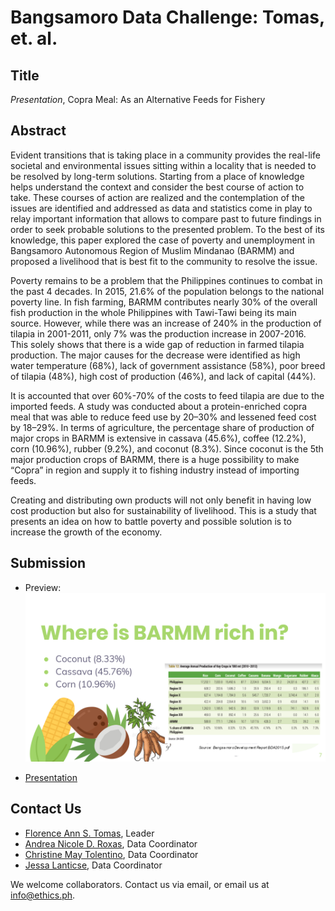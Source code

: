 # Bangsamoro Data Challenge: Tomas, et. al.  

## Title

*Presentation*, Copra Meal: As an Alternative Feeds for Fishery

## Abstract

Evident transitions that is taking place in a community provides the real-life societal and environmental issues sitting within a locality that is needed to be resolved by long-term solutions. Starting from a place of knowledge helps understand the context and consider the best course of action to take. These courses of action are realized and the contemplation of the issues are identified and addressed as data and statistics come in play to relay important information that allows to compare past to future findings in order to seek probable solutions to the presented problem. To the best of its knowledge, this paper explored the case of poverty and unemployment in Bangsamoro Autonomous Region of Muslim Mindanao (BARMM) and proposed a livelihood that is best fit to the community to resolve the issue.

Poverty remains to be a problem that the Philippines continues to combat in the past 4 decades. In 2015, 21.6% of the population belongs to the national poverty line. In fish farming, BARMM contributes nearly 30% of the overall fish production in the whole Philippines with Tawi-Tawi being its main source. However, while there was an increase of 240% in the production of tilapia in 2001-2011, only 7% was the production increase in 2007-2016. This solely shows that there is a wide gap of reduction in farmed tilapia production. The major causes for the decrease were identified as high water temperature (68%), lack of government assistance (58%), poor breed of tilapia (48%), high cost of production (46%), and lack of capital (44%).

It is accounted that over 60%-70% of the costs to feed tilapia are due to the imported feeds. A study was conducted about a protein-enriched copra meal that was able to reduce feed use by 20–30% and lessened feed cost by 18–29%. In terms of agriculture, the percentage share of production of major crops in BARMM is extensive in cassava (45.6%), coffee (12.2%), corn (10.96%), rubber (9.2%), and coconut (8.3%). Since coconut is the 5th major production crops of BARMM, there is a huge possibility to make “Copra” in region and supply it to fishing industry instead of importing feeds.

Creating and distributing own products will not only benefit in having low cost production but also for sustainability of livelihood. This is a study that presents an idea on how to battle poverty and possible solution is to increase the growth of the economy.

## Submission
* Preview: 
![alt text](https://github.com/ethicsph/bangsamoro-data-challenge/blob/master/tomas-et-al/preview.png "Crops")

* [Presentation](https://github.com/ethicsph/bangsamoro-data-challenge/blob/master/tomas-et-al/Copra%20Meal%20As%20an%20Alternative%20Feeds%20for%20Fishery%20-%20LPU%20LAGUNA%20TEAM%203.pdf)

## Contact Us

* [Florence Ann S. Tomas](mailto:florence.tomas09@gmail.com), Leader
* [Andrea Nicole D. Roxas](mailto:andreanicole.roxas@gmail.com), Data Coordinator
* [Christine May Tolentino](mailto:tinmaytolentino@gmail.com), Data Coordinator
* [Jessa Lanticse](mailto:jessalanticse1400@gmail.com), Data Coordinator

We welcome collaborators. Contact us via email, or email us at info@ethics.ph.